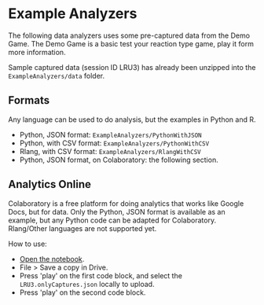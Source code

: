 # Example Analyzers

The following data analyzers uses some pre-captured data from the Demo Game. The Demo Game is a basic test your reaction type game, play it form more information.

Sample captured data (session ID LRU3) has already been unzipped into the `ExampleAnalyzers/data` folder.

## Formats

Any language can be used to do analysis, but the examples in Python and R.

- Python, JSON format: `ExampleAnalyzers/PythonWithJSON`
- Python, with CSV format: `ExampleAnalyzers/PythonWithCSV`
- Rlang, with CSV format: `ExampleAnalyzers/RlangWithCSV`
- Python, JSON format, on Colaboratory: the following section.

## Analytics Online

[comment]: <> (Source: https://research.google.com/colaboratory/faq.html)

Colaboratory is a free platform for doing analytics that works like Google Docs, but for data. Only the Python, JSON format is available as an example, but any Python code can be adapted for Colaboratory. Rlang/Other languages are not supported yet.

How to use:

- [Open the notebook](https://colab.research.google.com/drive/1qRGDUrbBuMuix6RU0Kd4fGJs2J5lowXo).
- File > Save a copy in Drive.
- Press 'play' on the first code block, and select the `LRU3.onlyCaptures.json` locally to upload.
- Press 'play' on the second code block.

[comment]: <> (TODO: Update to latest exporter version)